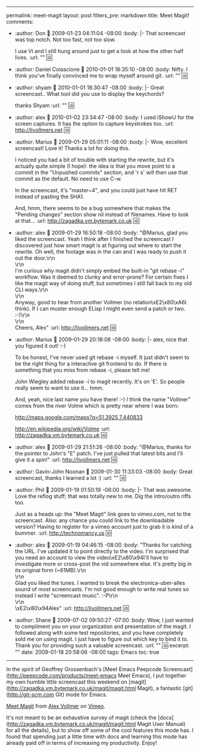 ----- 
permalink: meet-magit
layout: post
filters_pre: markdown
title: Meet Magit!
comments: 
- :author: Don
  :date: 2009-01-23 04:11:04 -08:00
  :body: |-
    That screencast was top notch.  Not too fast, not too slow.
    
    I use Vi and I still hung around just to get a look at how the other half lives.
  :url: ""
  :id: 
- :author: Daniel Colascione
  :date: 2010-01-01 18:35:10 -08:00
  :body: Nifty. I think you've finally convinced me to wrap myself around git.
  :url: ""
  :id: 
- :author: shyam
  :date: 2010-01-01 18:30:47 -08:00
  :body: |-
    Great screencast..
    What tool did you use to display the keychords?
    
    thanks
    Shyam
  :url: ""
  :id: 
- :author: alex
  :date: 2010-01-02 23:34:47 -08:00
  :body: I used iShowU for the screen captures. It has the option to capture keystrokes too.
  :url: http://livollmers.net
  :id: 
- :author: Marius
  :date: 2009-01-29 05:01:11 -08:00
  :body: |-
    Wow, excellent screencast!  Love it!  Thanks a lot for doing this.
    
    I noticed you had a bit of trouble with starting the rewrite, but it's actually quite simple (I hope): the idea is that you move point to a commit in the "Unpushed commits" section, and 'r s' will then use that commit as the default.  No need to use C-w.
    
    In the screencast, it's "master~4", and you could just have hit RET instead of pasting the SHA1.
    
    And, hmm, there seems to be a bug somewhere that makes the "Pending changes" section show nil instead of filenames.  Have to look at that...
  :url: http://zagadka.vm.bytemark.co.uk
  :id: 
- :author: alex
  :date: 2009-01-29 16:50:18 -08:00
  :body: "@Marius, glad you liked the screencast. Yeah I think after I finished the screencast I discovered just how smart magit is at figuring out where to start the rewrite. Oh well, the footage was in the can and I was ready to push it out the door.\r\n\
    \r\n\
    I'm curious why magit didn't simply embed the built-in \"git rebase -i\" workflow. Was it deemed to clunky and error-prone? For certain fixes I like the magit way of doing stuff, but sometimes I still fall back to my old CLI ways.\r\n\
    \r\n\
    Anyway, good to hear from another Vollmer (no relation\xE2\x80\xA6I think). If I can muster enough ELisp I might even send a patch or two. :-)\r\n\
    \r\n\
    Cheers, Alex"
  :url: http://livollmers.net
  :id: 
- :author: Marius
  :date: 2009-01-29 20:18:08 -08:00
  :body: |-
    alex, nice that you figured it out! :-)
    
    To be honest, I've never used git rebase -i myself.  It just didn't seem to be the right thing for a interactive git frontend to do.  If there is something that you miss from rebase -i, please tell me!
    
    John Wiegley added rebase -i to magit recently.  It's on 'E'.  So people really seem to want to use it... hmm.
    
    And, yeah, nice last name you have there! :-)  I think the name "Vollmer" comes from the river Volme which is pretty near where I was born:
    
    http://maps.google.com/maps?q=51.3925,7.440833
    
    http://en.wikipedia.org/wiki/Volme
  :url: http://zagadka.vm.bytemark.co.uk
  :id: 
- :author: alex
  :date: 2009-01-29 21:51:26 -08:00
  :body: "@Marius, thanks for the pointer to John's \"E\" patch. I've just pulled that latest bits and I'll give it a spin!"
  :url: http://livollmers.net
  :id: 
- :author: Gavin-John Noonan
  :date: 2009-01-30 11:33:03 -08:00
  :body: Great screencast, thanks I learned a lot :)
  :url: ""
  :id: 
- :author: Phil
  :date: 2009-01-19 01:50:19 -08:00
  :body: |-
    That was awesome. Love the reflog stuff; that was totally new to me. Dig the intro/outro riffs too.
    
    Just as a heads up: the "Meet Magit" link goes to vimeo.com, not to the screencast. Also: any chance you could link to the downloadable version? Having to register for a vimeo account just to grab it is kind of a bummer.
  :url: http://technomancy.us
  :id: 
- :author: alex
  :date: 2009-01-19 04:46:15 -08:00
  :body: "Thanks for catching the URL. I've updated it to point directly to the video. I'm surprised that you need an account to view the video\xE2\x80\x94I'll have to investigate more or cross-post the vid somewhere else. It's pretty big in its original form (~61MB).\r\n\
    \r\n\
    Glad you liked the tunes. I wanted to break the electronica-uber-alles sound of most screencasts. I'm not good enough to write real tunes so instead I write \"screencast music\". :-P\r\n\
    \r\n\
    \xE2\x80\x94Alex"
  :url: http://livollmers.net
  :id: 
- :author: Shane
  :date: 2009-07-02 09:50:27 -07:00
  :body: Wow, I just wanted to compliment you on your organization and presentation of the magit.  I followed along with some test repositories, and you have completely sold me on using magit.  I just have to figure out which key to bind it to.  Thank you for providing such a valuable screencast.
  :url: ""
  :id: 
excerpt: ""
date: 2009-01-18 20:58:06 -08:00
tags: Emacs
toc: true
-----
In the spirit of Geoffrey Grossenbach's [Meet Emacs Peepcode Screencast](http://peepcode.com/products/meet-emacs Meet Emacs), I put together my own humble little screencast this weekend on [magit](http://zagadka.vm.bytemark.co.uk/magit/magit.html Magit), a fantastic [git](http://git-scm.com Git) mode for Emacs.

<object width="400" height="300" data="http://vimeo.com/moogaloop.swf?clip_id=2871241&amp;server=vimeo.com&amp;show_title=1&amp;show_byline=1&amp;show_portrait=0&amp;color=&amp;fullscreen=1" type="application/x-shockwave-flash"></object>
[Meet Magit](http://vimeo.com/2871241) from [Alex Vollmer](http://vimeo.com/alexvollmer) on [Vimeo](http://vimeo.com).

It's not meant to be an exhaustive survey of magit (check the [docs](http://zagadka.vm.bytemark.co.uk/magit/magit.html Magit User Manual) for all the details), but to show off some of the cool features this mode has. I found that spending just a little time with docs and learning this mode has already paid off in terms of increasing my productivity. Enjoy!
